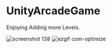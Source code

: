 # UnityArcadeGame
Enjoying Adding more Levels.



![screenshot 138](https://user-images.githubusercontent.com/34301187/46329300-0d5e2580-c62a-11e8-9cf7-bff6ce3c8ba4.png)
![ezgif com-optimize](https://user-images.githubusercontent.com/34301187/47858050-274d7c80-de11-11e8-804e-04484b9a109a.gif)

